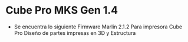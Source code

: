 # Cube Pro MKS Gen 1.4
 - Se encuentra lo siguiente 
 Firmware Marlin 2.1.2 Para impresora Cube Pro 
 Diseño de partes impresas en 3D y Estructura
